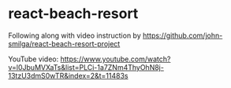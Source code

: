 # react-beach-resort
Following along with video instruction by https://github.com/john-smilga/react-beach-resort-project

YouTube video: https://www.youtube.com/watch?v=l0JbuMVXaTs&list=PLCi-1a7ZNm4ThyOhN8j-13tzU3dmS0wTR&index=2&t=11483s
